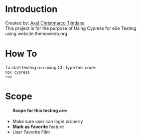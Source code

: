 # Introduction

Created by: <u>Axel Christmarco Tjindana</u><br>
This project is for the purpose of Using Cypress for e2e Testing <br>
using website themoviedb.org

# How To

To start testing run using CLI type this code:<br>
<code>npx cypress run</code>

# Scope
<ul><h4>Scope for this testing are:</h4>
<li>Make sure user can login properly</li>
<li><b>Mark as Favorite</b> feature</li>
<li>User Favorite Film</li></ul>

